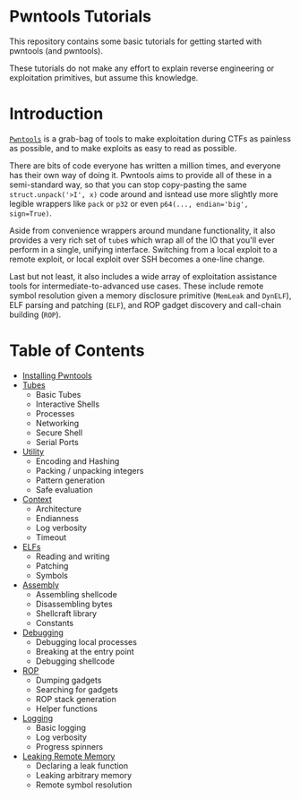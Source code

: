 # Pwntools Tutorials

This repository contains some basic tutorials for getting started with pwntools (and pwntools).

These tutorials do not make any effort to explain reverse engineering or exploitation primitives, but assume this knowledge.

# Introduction

[`Pwntools`](https://pwntools.com) is a grab-bag of tools to make exploitation during CTFs as painless as possible, and to make exploits as easy to read as possible.

There are bits of code everyone has written a million times, and everyone has their own way of doing it.  Pwntools aims to provide all of these in a semi-standard way, so that you can stop copy-pasting the same `struct.unpack('>I', x)` code around and isntead use more slightly more legible wrappers like `pack` or `p32` or even `p64(..., endian='big', sign=True)`.

Aside from convenience wrappers around mundane functionality, it also provides a very rich set of `tube`s which wrap all of the IO that you'll ever perform in a single, unifying interface.  Switching from a local exploit to a remote exploit, or local exploit over SSH becomes a one-line change.

Last but not least, it also includes a wide array of exploitation assistance tools for intermediate-to-advanced use cases.  These include remote symbol resolution given a memory disclosure primitive (`MemLeak` and `DynELF`), ELF parsing and patching (`ELF`), and ROP gadget discovery and call-chain building (`ROP`).

# Table of Contents

- [Installing Pwntools](installing.md)
- [Tubes](tubes.md)
    + Basic Tubes
    + Interactive Shells
    + Processes
    + Networking
    + Secure Shell
    + Serial Ports
- [Utility](utility.md)
    + Encoding and Hashing
    + Packing / unpacking integers
    + Pattern generation
    + Safe evaluation
- [Context](context.md)
    + Architecture
    + Endianness
    + Log verbosity
    + Timeout
- [ELFs](elf.md)
    + Reading and writing
    + Patching
    + Symbols
- [Assembly](assembly.md)
    + Assembling shellcode
    + Disassembling bytes
    + Shellcraft library
    + Constants
- [Debugging](debugging.md)
    + Debugging local processes
    + Breaking at the entry point
    + Debugging shellcode
- [ROP](rop.md)
    + Dumping gadgets
    + Searching for gadgets
    + ROP stack generation
    + Helper functions
- [Logging](logging.md)
    + Basic logging
    + Log verbosity
    + Progress spinners
- [Leaking Remote Memory](leaking.md)
    + Declaring a leak function
    + Leaking arbitrary memory
    + Remote symbol resolution
